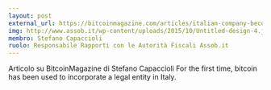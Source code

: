 ```yaml
---
layout: post
external_url: https://bitcoinmagazine.com/articles/italian-company-becomes-first-legal-entity-incorporated-bitcoin-1428360989
img: http://www.assob.it/wp-content/uploads/2015/10/Untitled-design-4.jpg
membro: Stefano Capaccioli
ruolo: Responsabile Rapporti con le Autorità Fiscali Assob.it
---
```


Articolo su BitcoinMagazine di Stefano Capaccioli For the first time, bitcoin has been used to incorporate a legal entity in Italy.
